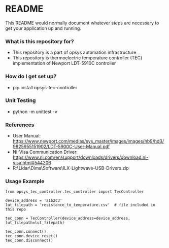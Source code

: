 # README #

This README would normally document whatever steps are necessary to get your application up and running.

### What is this repository for? ###

* This repository is a part of opsys automation infrastructure
* This repository is thermoelectric temperature controller (TEC) implementation of Newport LDT-5910C controller

### How do I get set up? ###

* pip install opsys-tec-controller

### Unit Testing

* python -m unittest -v

### References

* User Manual: https://www.newport.com/medias/sys_master/images/images/hb9/hd3/9825955151902/LDT-5900C-User-Manual.pdf
* NI-Visa Communication Driver: https://www.ni.com/en/support/downloads/drivers/download.ni-visa.html#544206
* R:\Lidar\Dima\Software\ILX-Lightwave-USB-Drivers.zip

### Usage Example
```
from opsys_tec_controller.tec_controller import TecController

device_address = 'a1b2c3'
lut_filepath = 'resistance_to_temperature.csv'  # file included in this repo

tec_conn = TecController(device_address=device_address, lut_filepath=lut_filepath)

tec_conn.connect()
tec_conn.device_reset()
tec_conn.disconnect()
```